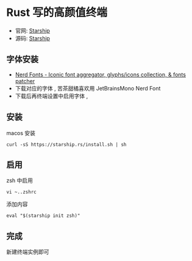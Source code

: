 # Rust 写的高颜值终端

- 官网: [Starship](https://starship.rs/zh-cn/guide/)
- 源码: [Starship](https://starship.rs/zh-cn/guide/)

## 字体安装

- [Nerd Fonts - Iconic font aggregator, glyphs/icons collection, & fonts patcher](https://www.nerdfonts.com/font-downloads)
- 下载对应的字体 , 苦茶甜橘喜欢用 JetBrainsMono Nerd Font
- 下载后再终端设置中启用字体 , 

## 安装

macos 安装

```shell
curl -sS https://starship.rs/install.sh | sh
```

## 启用

zsh 中启用

```shell
vi ~..zshrc
```

添加内容

```
eval "$(starship init zsh)"
```

## 完成
新建终端实例即可